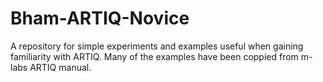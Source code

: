 # Bham-ARTIQ-Novice
A repository for simple experiments and examples useful when gaining familiarity with ARTIQ.
Many of the examples have been coppied from m-labs ARTIQ manual.
